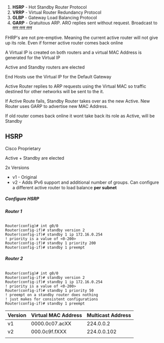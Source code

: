 
1. **HSRP** - Hot Standby Router Protocol
2. **VRRP** - Virtual Router Redundancy Protocol
3. **GLBP** - Gateway Load Balancing Protocol
4. **GARP** - Gratuitous ARP.  ARO replies sent without request.  Broadcast to ffff.ffff.ffff

FHRP's are not pre-emptive.  Meaning the current active router will not give up its role.  Even if former active router comes back online

A Virtual IP is created on both routers and a virtual MAC Address is generated for the Virtual IP

Active and Standby routers are elected

End Hosts use the Virtual IP for the Default Gateway

Active Router replies to ARP requests using the Virtual MAC so traffic destined for other networks will be sent to the it.

If Active Route fails, Standby Router takes over as the new Active.  New Router uses GARP to advertise new MAC Address.

If old router comes back online it wont take back its role as Active, will be Standby


## HSRP

Cisco Proprietary

Active + Standby are elected

2x Versions
- v1 - Original
- v2 - Adds IPv6 support and additional number of groups. 
Can configure a different active router  to load balance **per subnet**
##### Configure HSRP
###### **Router 1**
```
Router(config)# int g0/0
Router(config-if)# standby version 2
Router(config-if)# standby 1 ip 172.16.0.254
! priority is a value of <0-200>
Router(config-if)# standby 1 priority 200
Router(config-if)# standby 1 preempt
```

###### **Router 2**
```
Router(config)# int g0/0
Router(config-if)# standby version 2
Router(config-if)# standby 1 ip 172.16.0.254
! priority is a value of <0-200>
Router(config-if)# standby 1 priority 50
! preempt on a standby router does nothing
! just makes for consistent configurations
Router(config-if)# standby 1 preempt
```


| Version | Virtual MAC Address | Multicast Address |
| ------- | ------------------- | ----------------- |
| v1      | 0000.0c07.acXX      | 224.0.0.2         |
| v2      | 000.0c9f.fXXX       | 224.0.0.102       |
|         |                     |                   |

